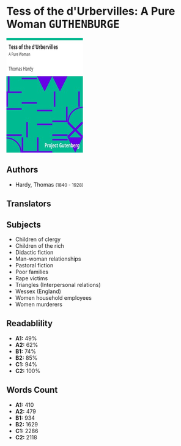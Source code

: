 # Tess of the d'Urbervilles: A Pure Woman <kbd>GUTHENBURGE</kbd>

![](./cover.medium.jpg "")

## Authors


 - Hardy, Thomas <small>(1840 - 1928)</small>

## Translators



## Subjects


 - Children of clergy
 - Children of the rich
 - Didactic fiction
 - Man-woman relationships
 - Pastoral fiction
 - Poor families
 - Rape victims
 - Triangles (Interpersonal relations)
 - Wessex (England)
 - Women household employees
 - Women murderers

## Readablility


 - **A1:** 49%
 - **A2:** 62%
 - **B1:** 74%
 - **B2:** 85%
 - **C1:** 94%
 - **C2:** 100%

## Words Count


 - **A1:** 410
 - **A2:** 479
 - **B1:** 934
 - **B2:** 1629
 - **C1:** 2286
 - **C2:** 2118
